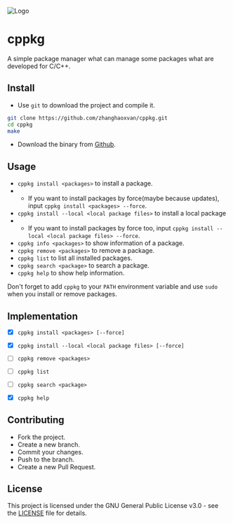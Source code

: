 ![Logo](./logo.ico)

# cppkg

A simple package manager what can manage some packages what are developed for C/C++.

## Install
- Use `git` to download the project and compile it.
```bash
git clone https://github.com/zhanghaoxvan/cppkg.git
cd cppkg
make 
```
- Download the binary from [Github](https://github.com/zhanghaoxvan/cppkg/releases).

## Usage
- `cppkg install <packages>` to install a package.
- - If you want to install packages by force(maybe because updates), input `cppkg install <packages> --force`.
- `cppkg install --local <local package files>` to install a local package
- - If you want to install packages by force too, input `cppkg install --local <local package files> --force`.
- `cppkg info <packages>` to show information of a package.
- `cppkg remove <packages>` to remove a package.
- `cppkg list` to list all installed packages.
- `cppkg search <package>` to search a package.
- `cppkg help` to show help information.

Don't forget to add `cppkg` to your `PATH` environment variable and use `sudo` when you install or remove packages.

## Implementation
- [x] `cppkg install <packages> [--force]`
- [x] `cppkg install --local <local package files> [--force]`
- [ ] `cppkg remove <packages>`
- [ ] `cppkg list`
- [ ] `cppkg search <package>`
- [x] `cppkg help`


## Contributing
- Fork the project.
- Create a new branch.
- Commit your changes.
- Push to the branch.
- Create a new Pull Request.

## License
This project is licensed under the GNU General Public License v3.0 - see the [LICENSE](LICENSE) file for details.
